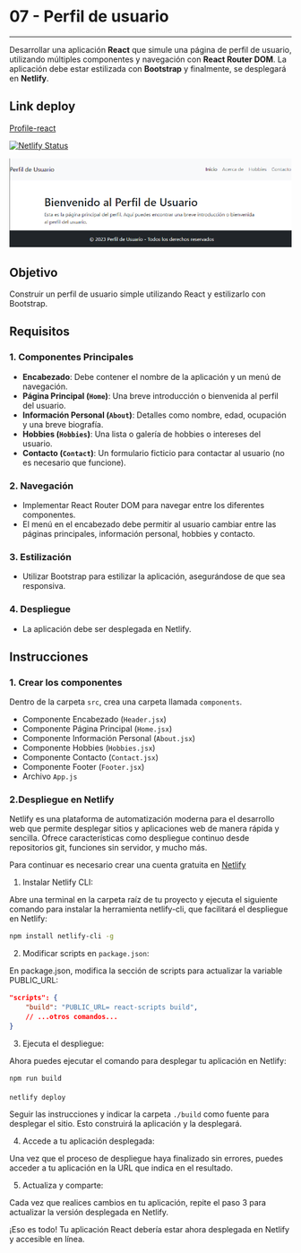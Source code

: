 # 07 - Perfil de usuario

***
Desarrollar una aplicación **React** que simule una página de perfil de usuario, utilizando múltiples componentes y navegación con **React Router DOM**. La aplicación debe estar estilizada con **Bootstrap** y finalmente, se desplegará en **Netlify**.

## Link deploy

[Profile-react](https://07-profile-react-deploy.netlify.app/)

[![Netlify Status](https://api.netlify.com/api/v1/badges/3d3f1433-6e62-402c-b43a-8de301bafac1/deploy-status)](https://app.netlify.com/sites/07-profile-react-deploy/deploys)

![portada](./public/portada.png)

## Objetivo

Construir un perfil de usuario simple utilizando React y estilizarlo con Bootstrap.

## Requisitos

### 1. Componentes Principales

* **Encabezado**: Debe contener el nombre de la aplicación y un menú de navegación.
* **Página Principal (`Home`)**: Una breve introducción o bienvenida al perfil del usuario.
* **Información Personal (`About`)**: Detalles como nombre, edad, ocupación y una breve biografía.
* **Hobbies (`Hobbies`)**: Una lista o galería de hobbies o intereses del usuario.
* **Contacto (`Contact`)**: Un formulario ficticio para contactar al usuario (no es necesario que funcione).

### 2. Navegación

* Implementar React Router DOM para navegar entre los diferentes componentes.
* El menú en el encabezado debe permitir al usuario cambiar entre las páginas principales, información personal, hobbies y contacto.

### 3. Estilización

* Utilizar Bootstrap para estilizar la aplicación, asegurándose de que sea responsiva.

### 4. Despliegue

* La aplicación debe ser desplegada en Netlify.

## Instrucciones

### 1. Crear los componentes

Dentro de la carpeta `src`, crea una carpeta llamada `components`.

* Componente Encabezado (`Header.jsx`)
* Componente Página Principal (`Home.jsx`)
* Componente Información Personal (`About.jsx`)
* Componente Hobbies (`Hobbies.jsx`)
* Componente Contacto (`Contact.jsx`)
* Componente Footer (`Footer.jsx`)
* Archivo `App.js`

### 2.Despliegue en Netlify

Netlify es una plataforma de automatización moderna para el desarrollo web que permite desplegar sitios y aplicaciones web de manera rápida y sencilla. Ofrece características como despliegue continuo desde repositorios git, funciones sin servidor, y mucho más.

Para continuar es necesario crear una cuenta gratuita en [Netlify](https://www.netlify.com/)

1. Instalar Netlify CLI:

Abre una terminal en la carpeta raíz de tu proyecto y ejecuta el siguiente comando para instalar la herramienta netlify-cli, que facilitará el despliegue en Netlify:

```bash
npm install netlify-cli -g
```

2. Modificar scripts en `package.json`:

En package.json, modifica la sección de scripts para actualizar la variable PUBLIC_URL:

```json
"scripts": {
    "build": "PUBLIC_URL= react-scripts build",
    // ...otros comandos...
}
```

3. Ejecuta el despliegue:

Ahora puedes ejecutar el comando para desplegar tu aplicación en Netlify:

```bash
npm run build

netlify deploy
```

Seguir las instrucciones y indicar la carpeta `./build` como fuente para desplegar el sitio. Esto construirá la aplicación y la desplegará.

4. Accede a tu aplicación desplegada:

Una vez que el proceso de despliegue haya finalizado sin errores, puedes acceder a tu aplicación en la URL que indica en el resultado.

5. Actualiza y comparte:

Cada vez que realices cambios en tu aplicación, repite el paso 3 para actualizar la versión desplegada en Netlify.

¡Eso es todo! Tu aplicación React debería estar ahora desplegada en Netlify y accesible en línea.
